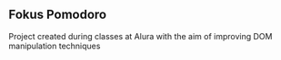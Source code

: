 ## Fokus Pomodoro

Project created during classes at Alura with the aim of improving DOM manipulation techniques
